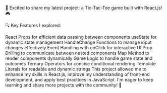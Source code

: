 🚀 Excited to share my latest project: a Tic-Tac-Toe game built with React.js! 🎮

🔍 Key Features I explored:

React Props for efficient data passing between components
useState for dynamic state management
HandleChange Functions to manage input changes effectively
Event Handling with onClick for interactive UI
Prop Drilling to communicate between nested components
Map Method to render components dynamically
Game Logic to handle game state and outcomes
Ternary Operators for concise conditional rendering
Template Literals for readable and dynamic strings
This project allowed me to enhance my skills in React.js, improve my understanding of front-end development, and apply best practices in JavaScript. I'm eager to keep learning and share more projects with the community! 🚀
